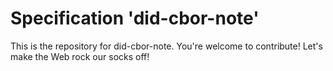 
# Specification 'did-cbor-note'

This is the repository for did-cbor-note. You're welcome to contribute! Let's make the Web rock our socks
off!
